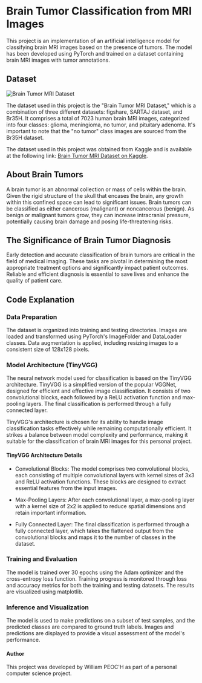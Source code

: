 # Brain Tumor Classification from MRI Images
This project is an implementation of an artificial intelligence model for classifying brain MRI images based on the presence of tumors. The model has been developed using PyTorch and trained on a dataset containing brain MRI images with tumor annotations.

## Dataset

![Brain Tumor MRI Dataset](https://storage.googleapis.com/kaggle-datasets-images/1608934/2645886/44583c7826d1bdea68598f0eef8e6cfc/dataset-cover.jpg?t=2021-09-25-22-03-08)

The dataset used in this project is the "Brain Tumor MRI Dataset," which is a combination of three different datasets: figshare, SARTAJ dataset, and Br35H. It comprises a total of 7023 human brain MRI images, categorized into four classes: glioma, meningioma, no tumor, and pituitary adenoma. It's important to note that the "no tumor" class images are sourced from the Br35H dataset.

The dataset used in this project was obtained from Kaggle and is available at the following link: [Brain Tumor MRI Dataset on Kaggle](https://www.kaggle.com/datasets/masoudnickparvar/brain-tumor-mri-dataset).

## About Brain Tumors
A brain tumor is an abnormal collection or mass of cells within the brain. Given the rigid structure of the skull that encases the brain, any growth within this confined space can lead to significant issues. Brain tumors can be classified as either cancerous (malignant) or noncancerous (benign). As benign or malignant tumors grow, they can increase intracranial pressure, potentially causing brain damage and posing life-threatening risks.

## The Significance of Brain Tumor Diagnosis
Early detection and accurate classification of brain tumors are critical in the field of medical imaging. These tasks are pivotal in determining the most appropriate treatment options and significantly impact patient outcomes. Reliable and efficient diagnosis is essential to save lives and enhance the quality of patient care.

## Code Explanation

### Data Preparation
The dataset is organized into training and testing directories. Images are loaded and transformed using PyTorch's ImageFolder and DataLoader classes. Data augmentation is applied, including resizing images to a consistent size of 128x128 pixels.

### Model Architecture (TinyVGG)
The neural network model used for classification is based on the TinyVGG architecture. TinyVGG is a simplified version of the popular VGGNet, designed for efficient and effective image classification. It consists of two convolutional blocks, each followed by a ReLU activation function and max-pooling layers. The final classification is performed through a fully connected layer.

TinyVGG's architecture is chosen for its ability to handle image classification tasks effectively while remaining computationally efficient. It strikes a balance between model complexity and performance, making it suitable for the classification of brain MRI images for this personal project.

#### TinyVGG Architecture Details
 * Convolutional Blocks: The model comprises two convolutional blocks, each consisting of multiple convolutional layers with kernel sizes of 3x3 and ReLU activation functions. These blocks are designed to extract essential features from the input images.

 * Max-Pooling Layers: After each convolutional layer, a max-pooling layer with a kernel size of 2x2 is applied to reduce spatial dimensions and retain important information.

 * Fully Connected Layer: The final classification is performed through a fully connected layer, which takes the flattened output from the convolutional blocks and maps it to the number of classes in the dataset.

### Training and Evaluation
The model is trained over 30 epochs using the Adam optimizer and the cross-entropy loss function. Training progress is monitored through loss and accuracy metrics for both the training and testing datasets. The results are visualized using matplotlib.

### Inference and Visualization
The model is used to make predictions on a subset of test samples, and the predicted classes are compared to ground truth labels. Images and predictions are displayed to provide a visual assessment of the model's performance.

#### Author
This project was developed by William PEOC'H as part of a personal computer science project.
